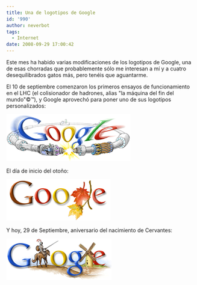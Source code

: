 ```yaml
---
title: Una de logotipos de Google
id: '990'
author: neverbot
tags:
  - Internet
date: 2008-09-29 17:00:42
---
```


Este mes ha habido varias modificaciones de los logotipos de Google, una de esas chorradas que probablemente sólo me interesan a mí y a cuatro desequilibrados gatos más, pero tenéis que aguantarme.

El 10 de septiembre comenzaron los primeros ensayos de funcionamiento en el LHC (el colisionador de hadrones, alias "la máquina del fin del mundo"©™), y Google aprovechó para poner uno de sus logotipos personalizados:

![Logo de Google del LHC](./una-de-logotipos-de-google/google_lhc.gif "Logo de Google del LHC")

El día de inicio del otoño:

![Google otoñal](./una-de-logotipos-de-google/google_autumn_08.gif "Google otoñal")

Y hoy, 29 de Septiembre, aniversario del nacimiento de Cervantes:

![Google - Nacimiento de cervantes](./una-de-logotipos-de-google/google_cervantes_08.gif "Google - Nacimiento de cervantes")
